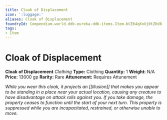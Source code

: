 ```yaml
---
title: Cloak of Displacement
icon: ':luggage:'
aliases: Cloak of Displacement
foundryId: Compendium.world.ddb-eureka-ddb-items.Item.bCE64qXnXj0tZKd8
tags:
- Item
---
```


# Cloak of Displacement

**Cloak of Displacement**
_Clothing_
**Type:** Clothing
**Quantity:** 1
**Weight:** N/A
**Price:** 13000 gp
**Rarity:** Rare
**Attunement:** Requires Attunement

*While you wear this cloak, it projects an [[illusion]] that makes you appear to be standing in a place near your actual location, causing any creature to have disadvantage on attack rolls against you. If you take damage, the property ceases to function until the start of your next turn. This property is suppressed while you are incapacitated, restrained, or otherwise unable to move.*